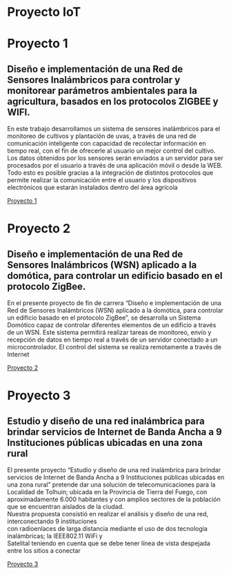 # Proyecto IoT

# Proyecto 1
## Diseño e implementación de una Red de Sensores Inalámbricos para controlar y monitorear parámetros ambientales para la agricultura, basados en los protocolos ZIGBEE y WIFI.

En este trabajo desarrollamos un sistema de sensores inalámbricos para el monitoreo de 
cultivos y plantación de uvas, a través de una red de comunicación inteligente con 
capacidad de recolectar información en tiempo real, con el fin de ofrecerle al usuario un 
mejor control del cultivo. 
Los datos obtenidos por los sensores serán enviados a un servidor para ser procesados 
por el usuario a través de una aplicación móvil o desde la WEB. Todo esto es posible 
gracias a la integración de distintos protocolos que permite realizar la comunicación 
entre el usuario y los dispositivos electrónicos que estarán instalados dentro del área 
agrícola

[Proyecto 1](PROYECTO_ARQUITECTURA_SOFTWARE.pdf)


# Proyecto 2
## Diseño e implementación de una Red de Sensores Inalámbricos (WSN) aplicado a la domótica, para controlar un edificio basado en el protocolo ZigBee.

En el presente proyecto de fin de carrera “Diseño e implementación de una Red de Sensores 
Inalámbricos (WSN) aplicado a la domótica, para controlar un edificio basado en el protocolo 
ZigBee”, se desarrolla un Sistema Domótico capaz de controlar diferentes elementos de un edificio 
a través de un WSN. Este sistema permitirá realizar tareas de 
monitoreo, envío y recepción de datos en tiempo real a través de un servidor conectado a un 
microcontrolador. El control del sistema se realiza remotamente a través de Internet


[Proyecto 2](Proyecto_1.pdf)


# Proyecto 3
## Estudio y diseño de una red inalámbrica para brindar servicios de Internet de Banda Ancha a 9 Instituciones públicas ubicadas en una zona rural

El presente proyecto “Estudio y diseño de una red inalámbrica para brindar servicios de Internet de 
Banda Ancha a 9 Instituciones públicas ubicadas en una zona rural” pretende dar una solución de telecomunicaciones 
para la Localidad de Tolhuin; ubicada en la Provincia de Tierra del Fuego, con aproximadamente 6.000 habitantes 
y con amplios sectores de la población que se encuentran aislados de la ciudad.  
Nuestra propuesta consistió en realizar el análisis y diseño de una red,  interconectando 9 instituciones  
con radioenlaces de larga distancia  mediante el uso de dos tecnología inalámbricas; la IEEE802.11 WiFi y  
Satelital teniendo en cuenta que se debe tener línea de vista despejada entre los sitios a conectar

[Proyecto 3](Proyecto_1.pdf)
